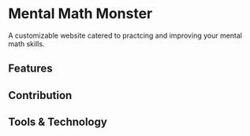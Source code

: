 # Mental Math Monster 

A customizable website catered to practcing and improving your mental math skills.

## Features

## Contribution

## Tools & Technology
